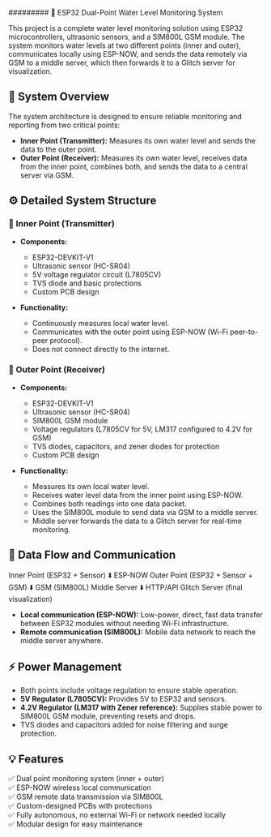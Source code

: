 
######### 🌊 ESP32 Dual-Point Water Level Monitoring System

This project is a complete water level monitoring solution using ESP32 microcontrollers, ultrasonic sensors, and a SIM800L GSM module. The system monitors water levels at two different points (inner and outer), communicates locally using ESP-NOW, and sends the data remotely via GSM to a middle server, which then forwards it to a Glitch server for visualization.

## 🚰 System Overview

The system architecture is designed to ensure reliable monitoring and reporting from two critical points:

- **Inner Point (Transmitter):** Measures its own water level and sends the data to the outer point.
- **Outer Point (Receiver):** Measures its own water level, receives data from the inner point, combines both, and sends the data to a central server via GSM.

## ⚙️ Detailed System Structure

### 📍 Inner Point (Transmitter)

- **Components:**
  - ESP32-DEVKIT-V1
  - Ultrasonic sensor (HC-SR04)
  - 5V voltage regulator circuit (L7805CV)
  - TVS diode and basic protections
  - Custom PCB design

- **Functionality:**
  - Continuously measures local water level.
  - Communicates with the outer point using ESP-NOW (Wi-Fi peer-to-peer protocol).
  - Does not connect directly to the internet.

### 📍 Outer Point (Receiver)

- **Components:**
  - ESP32-DEVKIT-V1
  - Ultrasonic sensor (HC-SR04)
  - SIM800L GSM module
  - Voltage regulators (L7805CV for 5V, LM317 configured to 4.2V for GSM)
  - TVS diodes, capacitors, and zener diodes for protection
  - Custom PCB design

- **Functionality:**
  - Measures its own local water level.
  - Receives water level data from the inner point using ESP-NOW.
  - Combines both readings into one data packet.
  - Uses the SIM800L module to send data via GSM to a middle server.
  - Middle server forwards the data to a Glitch server for real-time monitoring.

## 🔄 Data Flow and Communication

Inner Point (ESP32 + Sensor)
⬇️ ESP-NOW
Outer Point (ESP32 + Sensor + GSM)
⬇️ GSM (SIM800L)
Middle Server
⬇️ HTTP/API
Glitch Server (final visualization)

- **Local communication (ESP-NOW):** Low-power, direct, fast data transfer between ESP32 modules without needing Wi-Fi infrastructure.
- **Remote communication (SIM800L):** Mobile data network to reach the middle server anywhere.

## ⚡ Power Management

- Both points include voltage regulation to ensure stable operation.
- **5V Regulator (L7805CV):** Provides 5V to ESP32 and sensors.
- **4.2V Regulator (LM317 with Zener reference):** Supplies stable power to SIM800L GSM module, preventing resets and drops.
- TVS diodes and capacitors added for noise filtering and surge protection.

## 💡 Features

✅ Dual point monitoring system (inner + outer)  
✅ ESP-NOW wireless local communication  
✅ GSM remote data transmission via SIM800L  
✅ Custom-designed PCBs with protections  
✅ Fully autonomous, no external Wi-Fi or network needed locally  
✅ Modular design for easy maintenance
